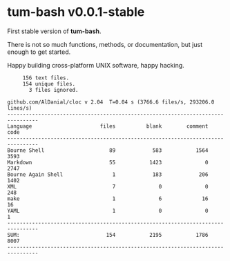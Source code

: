 # tum-bash v0.0.1-stable

First stable version of **tum-bash**.

There is not so much functions, methods, or documentation, but just enough to get started. 

Happy building cross-platform UNIX software, happy hacking.

```text
     156 text files.
     154 unique files.                                          
       3 files ignored.

github.com/AlDanial/cloc v 2.04  T=0.04 s (3766.6 files/s, 293206.0 lines/s)
--------------------------------------------------------------------------------
Language                      files          blank        comment           code
--------------------------------------------------------------------------------
Bourne Shell                     89            583           1564           3593
Markdown                         55           1423              0           2747
Bourne Again Shell                1            183            206           1402
XML                               7              0              0            248
make                              1              6             16             16
YAML                              1              0              0              1
--------------------------------------------------------------------------------
SUM:                            154           2195           1786           8007
--------------------------------------------------------------------------------
```
